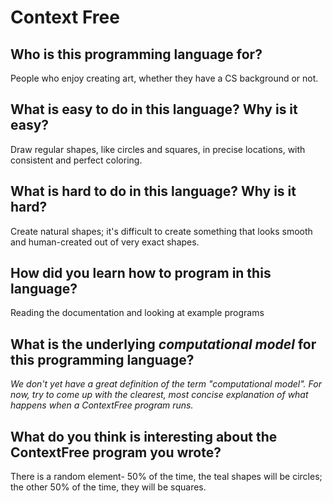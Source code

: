 # Context Free

##  Who is this programming language for?
People who enjoy creating art, whether they have a CS background or not.

## What is easy to do in this language? Why is it easy?
Draw regular shapes, like circles and squares, in precise locations, with
consistent and perfect coloring.

## What is hard to do in this language? Why is it hard?
Create natural shapes; it's difficult to create something that looks smooth
and human-created out of very exact shapes.

## How did you learn how to program in this language?
Reading the documentation and looking at example programs

## What is the underlying _computational model_ for this programming language? 
_We don't yet have a great definition of the term "computational model". 
For now, try to come up with the clearest, most concise explanation of what 
happens when a ContextFree program runs._


## What do you think is interesting about the ContextFree program you wrote?
There is a random element- 50% of the time, the teal shapes will be circles; the other 50%
of the time, they will be squares.
